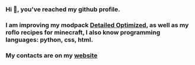 ### Hi 👋, you've reached my github profile.
### I am improving my modpack [Detailed Optimized](https://modrinth.com/modpack/detailed-optimized), as well as my roflo recipes for minecraft, I also know programming languages: python, css, html.

### My contacts are on my [website](https://lazcode.space)
